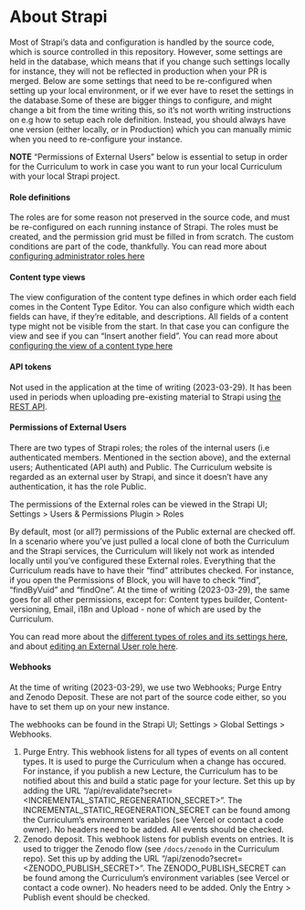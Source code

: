 # About Strapi

Most of Strapi’s data and configuration is handled by the source code, which is source controlled in this repository. However, some settings are held in the database, which means that if you change such settings locally for instance, they will not be reflected in production when your PR is merged. Below are some settings that need to be re-configured when setting up your local environment, or if we ever have to reset the settings in the database.Some of these are bigger things to configure, and might change a bit from the time writing this, so it’s not worth writing instructions on e.g how to setup each role definition. Instead, you should always have one version (either locally, or in Production) which you can manually mimic when you need to re-configure your instance.

**NOTE** “Permissions of External Users” below is essential to setup in order for the Curriculum to work in case you want to run your local Curriculum with your local Strapi project.

#### Role definitions

The roles are for some reason not preserved in the source code, and must be re-configured on each running instance of Strapi.
The roles must be created, and the permission grid must be filled in from scratch. The custom conditions are part of the code, thankfully.
You can read more about [configuring administrator roles here](https://docs.strapi.io/user-docs/users-roles-permissions/configuring-administrator-roles)

#### Content type views

The view configuration of the content type defines in which order each field comes in the Content Type Editor. You can also configure which width each fields can have, if they’re editable, and descriptions.
All fields of a content type might not be visible from the start. In that case you can configure the view and see if you can “Insert another field”.
You can read more about [configuring the view of a content type here](https://docs.strapi.io/user-docs/content-manager/configuring-view-of-content-type)

#### API tokens

Not used in the application at the time of writing (2023-03-29). It has been used in periods when uploading pre-existing material to Strapi using [the REST API](https://docs.strapi.io/dev-docs/api/rest#create-an-entry).

#### Permissions of External Users

There are two types of Strapi roles; the roles of the internal users (i.e authenticated members. Mentioned in the section above), and the external users; Authenticated (API auth) and Public. The Curriculum website is regarded as an external user by Strapi, and since it doesn’t have any authentication, it has the role Public.

The permissions of the External roles can be viewed in the Strapi UI; Settings > Users & Permissions Plugin > Roles

By default, most (or all?) permissions of the Public external are checked off. In a scenario where you’ve just pulled a local clone of both the Curriculum and the Strapi services, the Curriculum will likely not work as intended locally until you’ve configured these External roles. Everything that the Curriculum reads have to have their “find” attributes checked. For instance, if you open the Permissions of Block, you will have to check “find”, “findByVuid” and “findOne”.
At the time of writing (2023-03-29), the same goes for all other permissions, except for: Content types builder, Content-versioning, Email, i18n and Upload - none of which are used by the Curriculum.

You can read more about the [different types of roles and its settings here](https://docs.strapi.io/user-docs/users-roles-permissions), and about [editing an External User role here](https://docs.strapi.io/user-docs/users-roles-permissions/configuring-end-users-roles#editing-a-role).

#### Webhooks

At the time of writing (2023-03-29), we use two Webhooks; Purge Entry and Zenodo Deposit. These are not part of the source code either, so you have to set them up on your new instance.

The webhooks can be found in the Strapi UI; Settings > Global Settings > Webhooks.

1. Purge Entry. This webhook listens for all types of events on all content types. It is used to purge the Curriculum when a change has occured. For instance, if you publish a new Lecture, the Curriculum has to be notified about this and build a static page for your lecture. Set this up by adding the URL “<CurriculumURL>/api/revalidate?secret=<INCREMENTAL_STATIC_REGENERATION_SECRET>”. The INCREMENTAL_STATIC_REGENERATION_SECRET can be found among the Curriculum’s environment variables (see Vercel or contact a code owner). No headers need to be added. All events should be checked.
2. Zenodo deposit. This webhook listens for publish events on entries. It is used to trigger the Zenodo flow (see `/docs/zenodo` in the Curriculum repo). Set this up by adding the URL “<CurriculumURL>/api/zenodo?secret=<ZENODO_PUBLISH_SECRET>”. The ZENODO_PUBLISH_SECRET can be found among the Curriculum’s environment variables (see Vercel or contact a code owner). No headers need to be added. Only the Entry > Publish event should be checked.
